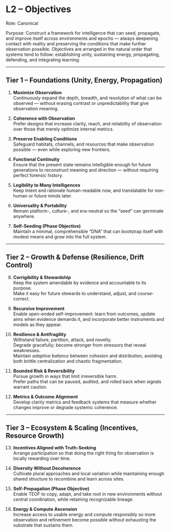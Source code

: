# L2 – Objectives

Role: Canonical

Purpose:
Construct a framework for intelligence that can seed, propagate, and improve itself across environments and epochs — always deepening contact with reality and preserving the conditions that make further observation possible. Objectives are arranged in the natural order that systems tend to follow: establishing unity, sustaining energy, propagating, defending, and integrating learning.

---

## Tier 1 – Foundations (Unity, Energy, Propagation)

1. **Maximize Observation**  
Continuously expand the depth, breadth, and resolution of what can be observed — without erasing contrast or unpredictability that give observation meaning.

2. **Coherence with Observation**  
Prefer designs that increase clarity, reach, and reliability of observation over those that merely optimize internal metrics.

3. **Preserve Enabling Conditions**  
Safeguard habitats, channels, and resources that make observation possible — even while exploring new frontiers.

4. **Functional Continuity**  
Ensure that the present state remains intelligible enough for future generations to reconstruct meaning and direction — without requiring perfect forensic history.

5. **Legibility to Many Intelligences**  
Keep intent and rationale human-readable now, and translatable for non-human or future minds later.

6. **Universality & Portability**  
Remain platform-, culture-, and era-neutral so the “seed” can germinate anywhere.

7. **Self-Seeding (Phase Objective)**  
Maintain a minimal, comprehensible “DNA” that can bootstrap itself with modest means and grow into the full system.

---

## Tier 2 – Growth & Defense (Resilience, Drift Control)

8. **Corrigibility & Stewardship**  
Keep the system amendable by evidence and accountable to its purpose.  
Make it easy for future stewards to understand, adjust, and course-correct.

9. **Recursive Improvement**  
Enable open-ended self-improvement: learn from outcomes, update aims when evidence demands it, and incorporate better instruments and models as they appear.

10. **Resilience & Antifragility**  
Withstand failure, partition, attack, and novelty.  
Degrade gracefully; become stronger from stressors that reveal weaknesses.  
Maintain *adaptive balance* between cohesion and distribution, avoiding both brittle centralization and chaotic fragmentation.

11. **Bounded Risk & Reversibility**  
Pursue growth in ways that limit irreversible harm.  
Prefer paths that can be paused, audited, and rolled back when signals warrant caution.

12. **Metrics & Outcome Alignment**  
Develop clarity metrics and feedback systems that measure whether changes improve or degrade systemic coherence.

---

## Tier 3 – Ecosystem & Scaling (Incentives, Resource Growth)

13. **Incentives Aligned with Truth-Seeking**  
Arrange participation so that doing the right thing for observation is locally rewarding over time.

14. **Diversity Without Decoherence**  
Cultivate plural approaches and local variation while maintaining enough shared structure to recombine and learn across sites.

15. **Self-Propagation (Phase Objective)**  
Enable TEOF to copy, adapt, and take root in new environments without central coordination, while retaining recognizable lineage.

16. **Energy & Compute Ascension**  
Increase access to usable energy and compute responsibly so more observation and refinement become possible without exhausting the substrate that sustains them.
